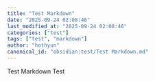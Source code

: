 ```yaml
---
title: "Test Markdown"
date: "2025-09-24 02:08:46"
last_modified_at: "2025-09-24 02:08:46"
categories: ["test"]
tags: ["test", "markdown"]
author: "hothyun"
canonical_id: "obsidian:test/Test Markdown.md"
---
```


Test Markdown Test